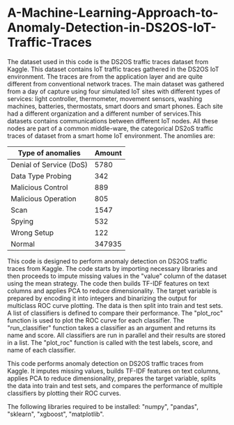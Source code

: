 # A-Machine-Learning-Approach-to-Anomaly-Detection-in-DS2OS-IoT-Traffic-Traces

The dataset used in this code is the DS2OS traffic traces dataset from Kaggle. This dataset contains IoT traffic traces gathered in the DS2OS IoT environment. The traces are from the application layer and are quite different from conventional network traces. The main dataset was gathered from a day of capture using four simulated IoT sites with different types of services: light controller, thermometer, movement sensors, washing machines, batteries, thermostats, smart doors and smart phones. Each site had a different organization and a different number of services.This datasets contains communications between different IoT nodes. All these nodes are part of a common middle-ware, the categorical DS2oS traffic traces of dataset from a smart home IoT environment.
The anomlies are:

| Type of anomalies | Amount |
|-------------------|--------|
| Denial of Service (DoS) | 5780 |
| Data Type Probing | 342 |
| Malicious Control | 889 |
| Malicious Operation | 805 |
| Scan | 1547 |
| Spying | 532 |
| Wrong Setup | 122 |
| Normal | 347935 |

This code is designed to perform anomaly detection on DS2OS traffic traces from Kaggle. The code starts by importing necessary libraries and then proceeds to impute missing values in the "value" column of the dataset using the mean strategy. The code then builds TF-IDF features on text columns and applies PCA to reduce dimensionality. The target variable is prepared by encoding it into integers and binarizing the output for multiclass ROC curve plotting. The data is then split into train and test sets. A list of classifiers is defined to compare their performance. The "plot_roc" function is used to plot the ROC curve for each classifier. The "run_classifier" function takes a classifier as an argument and returns its name and score. All classifiers are run in parallel and their results are stored in a list. The "plot_roc" function is called with the test labels, score, and name of each classifier.

This code performs anomaly detection on DS2OS traffic traces from Kaggle. It imputes missing values, builds TF-IDF features on text columns, applies PCA to reduce dimensionality, prepares the target variable, splits the data into train and test sets, and compares the performance of multiple classifiers by plotting their ROC curves.

The following libraries required to be installed: "numpy", "pandas", "sklearn", "xgboost", "matplotlib". 



